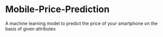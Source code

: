 # Mobile-Price-Prediction
A machine learning model to predict the price of your smartphone on the basis of given attributes
